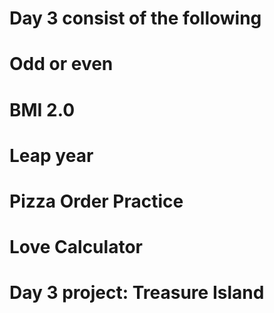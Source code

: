 # Day 3 consist of the following
# Odd or even
# BMI 2.0
# Leap year
# Pizza Order Practice
# Love Calculator
# Day 3 project: Treasure Island